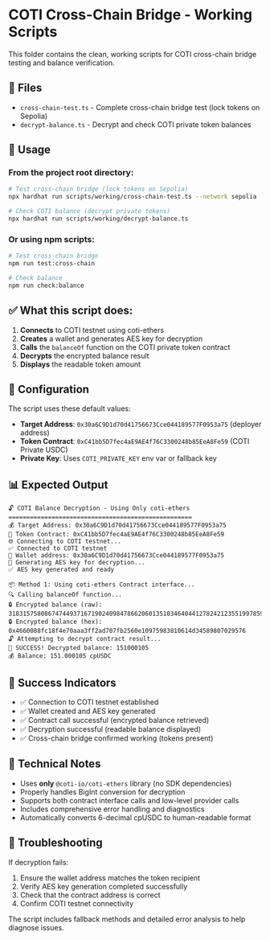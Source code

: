 # COTI Cross-Chain Bridge - Working Scripts

This folder contains the clean, working scripts for COTI cross-chain bridge testing and balance verification.

## 📁 Files

- `cross-chain-test.ts` - Complete cross-chain bridge test (lock tokens on Sepolia)
- `decrypt-balance.ts` - Decrypt and check COTI private token balances

## 🚀 Usage

### From the project root directory:

```bash
# Test cross-chain bridge (lock tokens on Sepolia)
npx hardhat run scripts/working/cross-chain-test.ts --network sepolia

# Check COTI balance (decrypt private tokens)
npx hardhat run scripts/working/decrypt-balance.ts
```

### Or using npm scripts:

```bash
# Test cross-chain bridge
npm run test:cross-chain

# Check balance
npm run check:balance
```

## ✅ What this script does:

1. **Connects** to COTI testnet using coti-ethers
2. **Creates** a wallet and generates AES key for decryption
3. **Calls** the `balanceOf` function on the COTI private token contract
4. **Decrypts** the encrypted balance result
5. **Displays** the readable token amount

## 🔧 Configuration

The script uses these default values:
- **Target Address**: `0x30a6C9D1d70d41756673Cce044189577F0953a75` (deployer address)
- **Token Contract**: `0xC41bb5D7fec4aE9AE4f76C3300248b85EeA8Fe59` (COTI Private USDC)
- **Private Key**: Uses `COTI_PRIVATE_KEY` env var or fallback key

## 📊 Expected Output

```
🔓 COTI Balance Decryption - Using Only coti-ethers
===================================================
💰 Target Address: 0x30a6C9D1d70d41756673Cce044189577F0953a75
🎯 Token Contract: 0xC41bb5D7fec4aE9AE4f76C3300248b85EeA8Fe59
🌐 Connecting to COTI testnet...
✅ Connected to COTI testnet
📝 Wallet address: 0x30a6C9D1d70d41756673Cce044189577F0953a75
🔑 Generating AES key for decryption...
✅ AES key generated and ready

📦 Method 1: Using coti-ethers Contract interface...
🔍 Calling balanceOf function...
🔒 Encrypted balance (raw): 31831575808674744937167190240984786620601351034640441278242123551997859894646
🔒 Encrypted balance (hex): 0x4660088fc18f4e70aaa3ff2ad707fb2560e10975983810614d34589807029576
🔓 Attempting to decrypt contract result...
🎉 SUCCESS! Decrypted balance: 151000105
💰 Balance: 151.000105 cpUSDC
```

## 🎯 Success Indicators

- ✅ Connection to COTI testnet established
- ✅ Wallet created and AES key generated
- ✅ Contract call successful (encrypted balance retrieved)
- ✅ Decryption successful (readable balance displayed)
- ✅ Cross-chain bridge confirmed working (tokens present)

## 🔐 Technical Notes

- Uses **only** `@coti-io/coti-ethers` library (no SDK dependencies)
- Properly handles BigInt conversion for decryption
- Supports both contract interface calls and low-level provider calls
- Includes comprehensive error handling and diagnostics
- Automatically converts 6-decimal cpUSDC to human-readable format

## 🚨 Troubleshooting

If decryption fails:
1. Ensure the wallet address matches the token recipient
2. Verify AES key generation completed successfully
3. Check that the contract address is correct
4. Confirm COTI testnet connectivity

The script includes fallback methods and detailed error analysis to help diagnose issues. 